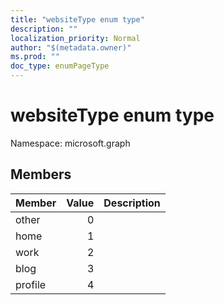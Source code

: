 ```yaml
---
title: "websiteType enum type"
description: ""
localization_priority: Normal
author: "$(metadata.owner)"
ms.prod: ""
doc_type: enumPageType
---
```


# websiteType enum type

Namespace: microsoft.graph

## Members

| Member  | Value | Description |
| :------ | ----: | :---------- |
| other   | 0     |             |
| home    | 1     |             |
| work    | 2     |             |
| blog    | 3     |             |
| profile | 4     |             |
